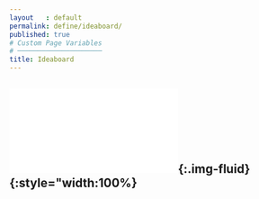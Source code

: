 ```yaml
---
layout   : default
permalink: define/ideaboard/
published: true
# Custom Page Variables
# ─────────────────────
title: Ideaboard
---
```

![Ideaboard](/1718-nmd3-project-dhaenens_boone/docs/assets/Images/Moodboard.pdf){:.img-fluid}{:style="width:100%}
---